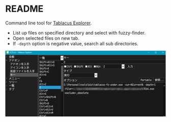 # README

Command line tool for [Tablacus Explorer](https://tablacus.github.io/explorer.html).

- List up files on specified directory and select with fuzzy-finder.
- Open selected files on new tab.
- If `-depth` option is negative value, search all sub directories.

![img](image.png)